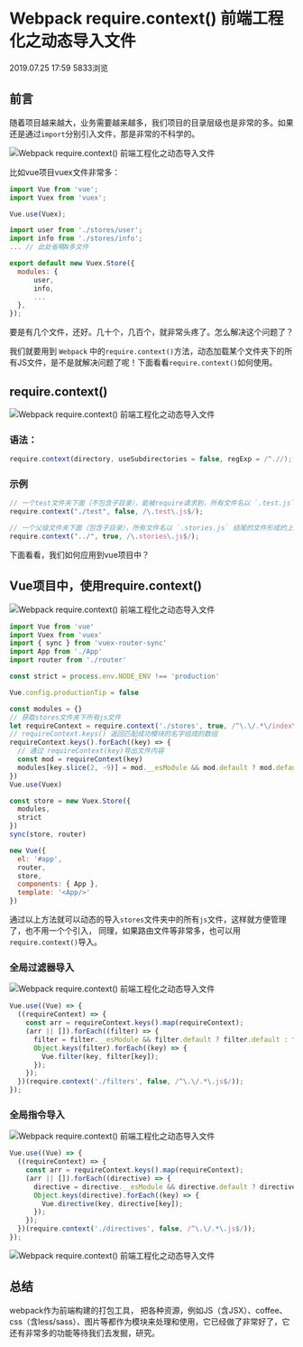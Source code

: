 # **Webpack require.context() 前端工程化之动态导入文件**

2019.07.25 17:59 5833浏览

## 前言

随着项目越来越大，业务需要越来越多，我们项目的目录层级也是非常的多。如果还是通过`import`分别引入文件，那是非常的不科学的。

![Webpack require.context() 前端工程化之动态导入文件](C:\Users\Administrator\Desktop\项目笔记\webpack\require.context前端工程化动态导入文件.assets\5d397d4600010f1411000825.jpg)

比如vue项目vuex文件非常多：

```javascript
import Vue from 'vue';
import Vuex from 'vuex';

Vue.use(Vuex);

import user from './stores/user';
import info from './stores/info';
... // 此处省略N多文件

export default new Vuex.Store({
  modules: {
      user,
      info,
      ...
  },
});
```

要是有几个文件，还好。几十个，几百个，就非常头疼了。怎么解决这个问题了？

我们就要用到 `Webpack` 中的`require.context()`方法，动态加载某个文件夹下的所有JS文件，是不是就解决问题了呢！下面看看`require.context()`如何使用。

## require.context()

![Webpack require.context() 前端工程化之动态导入文件](C:\Users\Administrator\Desktop\项目笔记\webpack\require.context前端工程化动态导入文件.assets\5d397d46000136da12000500.jpg)

### 语法：

```javascript
require.context(directory, useSubdirectories = false, regExp = /^.//);
```

### 示例

```javascript
// 一个test文件夹下面（不包含子目录），能被require请求到，所有文件名以 `.test.js` 结尾的文件形成的上下文（模块）。
require.context("./test", false, /\.test\.js$/);

// 一个父级文件夹下面（包含子目录），所有文件名以 `.stories.js` 结尾的文件形成的上下文（模块）。
require.context("../", true, /\.stories\.js$/);
```

下面看看，我们如何应用到vue项目中？

## Vue项目中，使用require.context()

![Webpack require.context() 前端工程化之动态导入文件](C:\Users\Administrator\Desktop\项目笔记\webpack\require.context前端工程化动态导入文件.assets\5d397d470001f4fe12000500.jpg)

```javascript
import Vue from 'vue'
import Vuex from 'vuex'
import { sync } from 'vuex-router-sync'
import App from './App'
import router from './router'

const strict = process.env.NODE_ENV !== 'production'

Vue.config.productionTip = false

const modules = {}
// 获取stores文件夹下所有js文件
let requireContext = require.context('./stores', true, /^\.\/.*\/index\.js$/)
// requireContext.keys() 返回匹配成功模块的名字组成的数组
requireContext.keys().forEach((key) => {
  // 通过 requireContext(key)导出文件内容
  const mod = requireContext(key)
  modules[key.slice(2, -9)] = mod.__esModule && mod.default ? mod.default : mod
})
Vue.use(Vuex)

const store = new Vuex.Store({
  modules,
  strict
})
sync(store, router)

new Vue({
  el: '#app',
  router,
  store,
  components: { App },
  template: '<App/>'
})
```

通过以上方法就可以动态的导入`stores`文件夹中的所有`js`文件，这样就方便管理了，也不用一个个引入， 同理，如果路由文件等非常多，也可以用`require.context()`导入。

### 全局过滤器导入

![Webpack require.context() 前端工程化之动态导入文件](C:\Users\Administrator\Desktop\项目笔记\webpack\require.context前端工程化动态导入文件.assets\5d397d470001d25821001181.jpg)

```javascript
Vue.use((Vue) => {
  ((requireContext) => {
    const arr = requireContext.keys().map(requireContext);
    (arr || []).forEach((filter) => {
      filter = filter.__esModule && filter.default ? filter.default : filter;
      Object.keys(filter).forEach((key) => {
        Vue.filter(key, filter[key]);
      });
    });
  })(require.context('./filters', false, /^\.\/.*\.js$/));
});
```

### 全局指令导入

![Webpack require.context() 前端工程化之动态导入文件](C:\Users\Administrator\Desktop\项目笔记\webpack\require.context前端工程化动态导入文件.assets\5d397d4800017afa13560656.jpg)

```javascript
Vue.use((Vue) => {
  ((requireContext) => {
    const arr = requireContext.keys().map(requireContext);
    (arr || []).forEach((directive) => {
      directive = directive.__esModule && directive.default ? directive.default : directive;
      Object.keys(directive).forEach((key) => {
        Vue.directive(key, directive[key]);
      });
    });
  })(require.context('./directives', false, /^\.\/.*\.js$/));
});
```

![Webpack require.context() 前端工程化之动态导入文件](C:\Users\Administrator\Desktop\项目笔记\webpack\require.context前端工程化动态导入文件.assets\5d397d490001055d10540359.jpg)

## 总结

webpack作为前端构建的打包工具， 把各种资源，例如JS（含JSX）、coffee、css（含less/sass）、图片等都作为模块来处理和使用，它已经做了非常好了，它还有非常多的功能等待我们去发掘，研究。